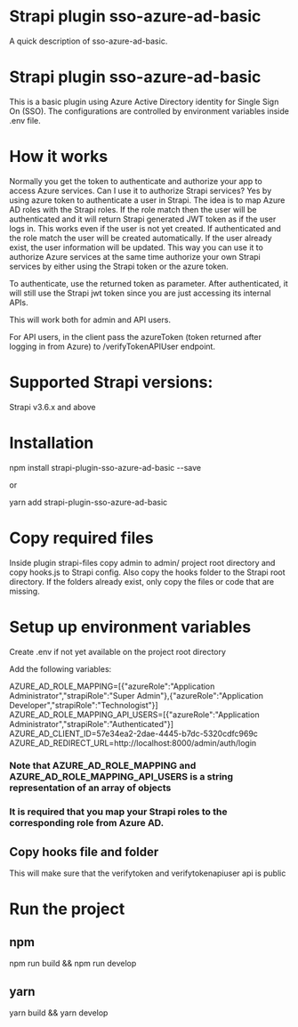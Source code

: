 # Strapi plugin sso-azure-ad-basic

A quick description of sso-azure-ad-basic.
# Strapi plugin sso-azure-ad-basic

This is a basic plugin using Azure Active Directory identity for Single Sign On (SSO).
The configurations are controlled by environment variables inside .env file.

# How it works

Normally you get the token to authenticate and authorize your app to access Azure services. Can I use it to authorize Strapi services? Yes by using azure token to authenticate a user in Strapi. The idea is to map Azure AD roles with the Strapi roles. If the role match then the user will be authenticated and it will return Strapi generated JWT token as if the user logs in. This works even if the user is not yet created. If authenticated and the role match the user will be created automatically. If the user already exist, the user information will be updated. This way you can use it to authorize Azure services at the same time authorize your own Strapi services by either using the Strapi token or the azure token.

To authenticate, use the returned token as parameter. After authenticated, it will still use the Strapi jwt token since you are just accessing its internal APIs.

This will work both for admin and API users.

For API users, in the client pass the azureToken (token returned after logging in from Azure) to /verifyTokenAPIUser endpoint.
  

# Supported Strapi versions:

Strapi v3.6.x and above

# Installation

npm install strapi-plugin-sso-azure-ad-basic --save

or

yarn add strapi-plugin-sso-azure-ad-basic


# Copy required files


Inside plugin strapi-files copy admin to admin/ project root directory and copy hooks.js to Strapi config. Also copy the hooks folder to the Strapi root directory. If the folders already exist, only copy the files or code that are missing.
  

# Setup up environment variables

Create .env if not yet available on the project root directory

Add the following variables:

AZURE_AD_ROLE_MAPPING=[{"azureRole":"Application Administrator","strapiRole":"Super Admin"},{"azureRole":"Application Developer","strapiRole":"Technologist"}]
AZURE_AD_ROLE_MAPPING_API_USERS=[{"azureRole":"Application Administrator","strapiRole":"Authenticated"}]
AZURE_AD_CLIENT_ID=57e34ea2-2dae-4445-b7dc-5320cdfc969c
AZURE_AD_REDIRECT_URL=http://localhost:8000/admin/auth/login

### Note that AZURE_AD_ROLE_MAPPING and AZURE_AD_ROLE_MAPPING_API_USERS is a string representation of an array of objects
  
### It is required that you map your Strapi roles to the corresponding role from Azure AD.
  

## Copy hooks file and folder

This will make sure that the verifytoken and verifytokenapiuser api is public


# Run the project


## npm

npm run build && npm run develop
  
## yarn

yarn build && yarn develop